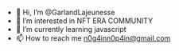 - 👋 Hi, I’m @GarlandLajeunesse
- 👀 I’m interested in NFT ERA COMMUNITY
- 🌱 I’m currently learning javascript
- 📫 How to reach me n0g4inn0p4in@gmail.com

<!---
GarlandLajeunesse/GarlandLajeunesse is a ✨ special ✨ repository because its `README.md` (this file) appears on your GitHub profile.
You can click the Preview link to take a look at your changes.
--->
